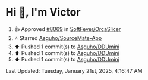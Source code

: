 <h1>Hi 👋, I'm Victor </h1>

<!--RECENT_ACTIVITY:start-->
1. 👍 Approved [#8069](https://github.com/SoftFever/OrcaSlicer/pull/8069#pullrequestreview-2561058597) in [SoftFever/OrcaSlicer](https://github.com/SoftFever/OrcaSlicer)<br>
2. ⭐ Starred [Asguho/SourceMate-App](https://github.com/Asguho/SourceMate-App)<br>
3. ⬆️ Pushed 1 commit(s) to [Asguho/DDUmini](https://github.com/Asguho/DDUmini)<br>
4. ⬆️ Pushed 1 commit(s) to [Asguho/DDUmini](https://github.com/Asguho/DDUmini)<br>
5. ⬆️ Pushed 1 commit(s) to [Asguho/DDUmini](https://github.com/Asguho/DDUmini)<br>
<!--RECENT_ACTIVITY:end-->

<!--RECENT_ACTIVITY:last_update-->
Last Updated: Tuesday, January 21st, 2025, 4:16:47 AM
<!--RECENT_ACTIVITY:last_update_end-->
